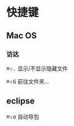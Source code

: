# 快捷键

## Mac OS

### 访达

<kbd>⌘</kbd><kbd>⇧</kbd><kbd>.</kbd>  显示/不显示隐藏文件

<kbd>⌘</kbd><kbd>⇧</kbd><kbd>G</kbd>  前往文件夹...

## eclipse

<kbd>⌘</kbd><kbd>⇧</kbd><kbd>o</kbd>  自动导包
